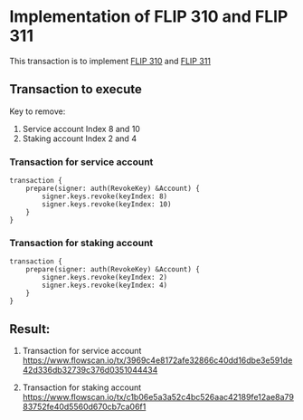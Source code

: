# Implementation of FLIP 310 and FLIP 311

This transaction is to implement [FLIP 310](https://github.com/onflow/flips/pull/311) and [FLIP 311](https://github.com/onflow/flips/pull/312)

##  Transaction to execute

Key to remove: 
1. Service account Index 8 and 10
2. Staking account Index 2 and 4

### Transaction for service account

```
transaction {
    prepare(signer: auth(RevokeKey) &Account) {
        signer.keys.revoke(keyIndex: 8)
        signer.keys.revoke(keyIndex: 10)
    }
}
```

### Transaction for staking account

```
transaction {
    prepare(signer: auth(RevokeKey) &Account) {
        signer.keys.revoke(keyIndex: 2)
        signer.keys.revoke(keyIndex: 4)
    }
}
```

## Result:

1. Transaction for service account
https://www.flowscan.io/tx/3969c4e8172afe32866c40dd16dbe3e591de42d336db32739c376d0351044434


2. Transaction for staking account
https://www.flowscan.io/tx/c1b06e5a3a52c4bc526aac42189fe12ae8a7983752fe40d5560d670cb7ca06f1